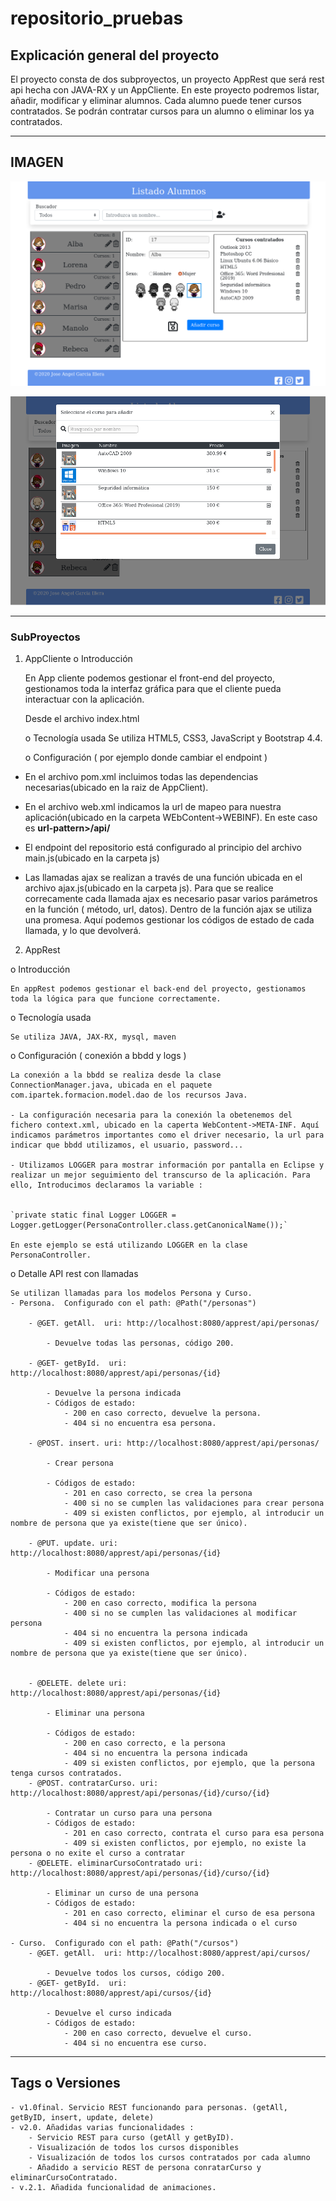 # repositorio_pruebas

## Explicación general del proyecto
El proyecto consta de dos subproyectos, un proyecto AppRest que será rest api hecha con JAVA-RX y un AppCliente. 
En este proyecto podremos listar, añadir, modificar y eliminar alumnos. Cada alumno puede tener cursos contratados. Se podrán contratar cursos para un alumno o eliminar los ya contratados.

--- 

## IMAGEN

![Página principal](https://github.com/josgaril/repositorio_pruebas/blob/master/scrennShoots/paginaPrincipal.png)

![Modal](https://github.com/josgaril/repositorio_pruebas/blob/master/scrennShoots/modal.png)

---

### SubProyectos
 1. AppCliente
	o	 Introducción
	
	En App cliente podemos gestionar el front-end del proyecto, gestionamos toda la interfaz gráfica para que el cliente pueda interactuar con la aplicación.

	Desde el archivo index.html 

	o	Tecnología usada
		Se utiliza HTML5, CSS3, JavaScript y Bootstrap 4.4. 	

	o	Configuración ( por ejemplo donde cambiar el endpoint )
	
 - En el archivo pom.xml incluimos todas las dependencias necesarias(ubicado en la raiz de AppClient). 	
 - En el archivo web.xml indicamos la url de mapeo para nuestra aplicación(ubicado en la carpeta WEbContent->WEBINF). En este caso es **url-pattern>/api/</url-pattern>** 	
 - El endpoint del repositorio está configurado al principio del archivo main.js(ubicado en la carpeta js)
		 
 - Las llamadas ajax se realizan a través de una función ubicada en el archivo ajax.js(ubicado en la carpeta js).  Para que se realice correcamente cada llamada ajax es necesario pasar varios parámetros en la función ( método, url, datos). 
Dentro de la función ajax se utiliza una promesa.
Aquí podemos gestionar los códigos de estado de cada llamada, y lo que devolverá. 

2. AppRest

o	Introducción

	En appRest podemos gestionar el back-end del proyecto, gestionamos toda la lógica para que funcione correctamente.

o	Tecnología usada

	Se utiliza JAVA, JAX-RX, mysql, maven
	
o	Configuración ( conexión a bbdd y logs )

	La conexión a la bbdd se realiza desde la clase ConnectionManager.java, ubicada en el paquete com.ipartek.formacion.model.dao de los recursos Java. 

	- La configuración necesaria para la conexión la obetenemos del fichero context.xml, ubicado en la caperta WebContent->META-INF. Aquí indicamos parámetros importantes como el driver necesario, la url para indicar que bbdd utilizamos, el usuario, password...

	- Utilizamos LOGGER para mostrar información por pantalla en Eclipse y realizar un mejor seguimiento del transcurso de la aplicación. Para ello, Introducimos declaramos la variable : 


	`private static final Logger LOGGER = 	Logger.getLogger(PersonaController.class.getCanonicalName());`
	
	En este ejemplo se está utilizando LOGGER en la clase PersonaController. 
	
o	Detalle API rest con llamadas

	Se utilizan llamadas para los modelos Persona y Curso.
	- Persona.  Configurado con el path: @Path("/personas")
	
		- @GET. getAll.  uri: http://localhost:8080/apprest/api/personas/
		
			- Devuelve todas las personas, código 200. 
			
		- @GET- getById.  uri: http://localhost:8080/apprest/api/personas/{id}
		
			- Devuelve la persona indicada			
			- Códigos de estado:
				- 200 en caso correcto, devuelve la persona.
				- 404 si no encuentra esa persona.
				
		- @POST. insert. uri: http://localhost:8080/apprest/api/personas/
		
			- Crear persona
			
			- Códigos de estado:
				- 201 en caso correcto, se crea la persona
				- 400 si no se cumplen las validaciones para crear persona
				- 409 si existen conflictos, por ejemplo, al introducir un nombre de persona que ya existe(tiene que ser único).
				
		- @PUT. update. uri: http://localhost:8080/apprest/api/personas/{id}
		
			- Modificar una persona
			
			- Códigos de estado:
				- 200 en caso correcto, modifica la persona
				- 400 si no se cumplen las validaciones al modificar persona
				- 404 si no encuentra la persona indicada				
				- 409 si existen conflictos, por ejemplo, al introducir un nombre de persona que ya existe(tiene que ser único).

				
		- @DELETE. delete uri: http://localhost:8080/apprest/api/personas/{id}

			- Eliminar una persona
			
			- Códigos de estado:
				- 200 en caso correcto, e la persona
				- 404 si no encuentra la persona indicada				
				- 409 si existen conflictos, por ejemplo, que la persona tenga cursos contratados.
		- @POST. contratarCurso. uri: http://localhost:8080/apprest/api/personas/{id}/curso/{id}

			- Contratar un curso para una persona
			- Códigos de estado:
				- 201 en caso correcto, contrata el curso para esa persona
				- 409 si existen conflictos, por ejemplo, no existe la persona o no exite el curso a contratar
		- @DELETE. eliminarCursoContratado uri: http://localhost:8080/apprest/api/personas/{id}/curso/{id}

			- Eliminar un curso de una persona
			- Códigos de estado:
				- 201 en caso correcto, eliminar el curso de esa persona
				- 404 si no encuentra la persona indicada o el curso				

	- Curso.  Configurado con el path: @Path("/cursos")
		- @GET. getAll.  uri: http://localhost:8080/apprest/api/cursos/
		
			- Devuelve todos los cursos, código 200. 
		- @GET- getById.  uri: http://localhost:8080/apprest/api/cursos/{id}
		
			- Devuelve el curso indicada			
			- Códigos de estado:
				- 200 en caso correcto, devuelve el curso.
				- 404 si no encuentra ese curso.
---

## Tags o Versiones
	- v1.0final. Servicio REST funcionando para personas. (getAll, getByID, insert, update, delete)
 	- v2.0. Añadidas varias funcionalidades :
		- Servicio REST para curso (getAll y getByID).
		- Visualización de todos los cursos disponibles	
		- Visualización de todos los cursos contratados por cada alumno
		- Añadido a servicio REST de persona conratarCurso y eliminarCursoContratado.
	- v.2.1. Añadida funcionalidad de animaciones.



